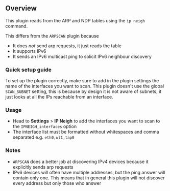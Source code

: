 ## Overview

This plugin reads from the ARP and NDP tables using the `ip neigh` command.

This differs from the `ARPSCAN` plugin because
* It does *not* send arp requests, it just reads the table
* It supports IPv6
* It sends an IPv6 multicast ping to solicit IPv6 neighbour discovery

### Quick setup guide

To set up the plugin correctly, make sure to add in the plugin settings the name of the interfaces you want to scan. This plugin doesn't use the global `SCAN_SUBNET` setting, this is because by design it is not aware of subnets, it just looks at all the IPs reachable from an interface.

### Usage

- Head to **Settings** > **IP Neigh** to add the interfaces you want to scan to the `IPNEIGH_interfaces` option
- The interface list must be formatted without whitespaces and comma separated e.g. `eth0,wl1,tap0`

### Notes

- `ARPSCAN` does a better job at discovering IPv4 devices because it explicitly sends arp requests
- IPv6 devices will often have multiple addresses, but the ping answer will contain only one. This means that in general this plugin will not discover every address but only those who answer